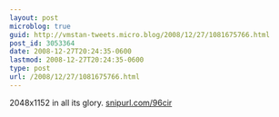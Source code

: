 ```yaml
---
layout: post
microblog: true
guid: http://vmstan-tweets.micro.blog/2008/12/27/1081675766.html
post_id: 3053364
date: 2008-12-27T20:24:35-0600
lastmod: 2008-12-27T20:24:35-0600
type: post
url: /2008/12/27/1081675766.html
---
```

2048x1152 in all its glory.  [snipurl.com/96cir](http://snipurl.com/96cir)
